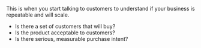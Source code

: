 This is when you start talking to customers to understand if your business is repeatable and will scale. 

- Is there a set of customers that will buy?
- Is the product acceptable to customers? 
- Is there serious, measurable purchase intent? 